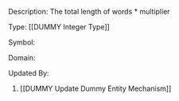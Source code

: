 Description: The total length of words * multiplier

Type: [[DUMMY Integer Type]]

Symbol: 

Domain: 

Updated By:
1. [[DUMMY Update Dummy Entity Mechanism]]

